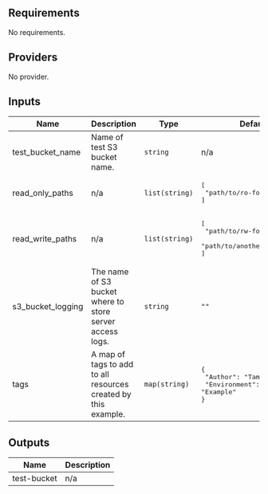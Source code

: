 <!-- BEGINNING OF PRE-COMMIT-TERRAFORM DOCS HOOK -->
## Requirements

No requirements.

## Providers

No provider.

## Inputs

| Name | Description | Type | Default | Required |
|------|-------------|------|---------|:--------:|
| test\_bucket\_name | Name of test S3 bucket name. | `string` | n/a | yes |
| read\_only\_paths | n/a | `list(string)` | <pre>[<br>  "path/to/ro-folder"<br>]</pre> | no |
| read\_write\_paths | n/a | `list(string)` | <pre>[<br>  "path/to/rw-folder",<br>  "path/to/another-rw-folder"<br>]</pre> | no |
| s3\_bucket\_logging | The name of S3 bucket where to store server access logs. | `string` | `""` | no |
| tags | A map of tags to add to all resources created by this example. | `map(string)` | <pre>{<br>  "Author": "Tamr",<br>  "Environment": "Example"<br>}</pre> | no |

## Outputs

| Name | Description |
|------|-------------|
| test-bucket | n/a |

<!-- END OF PRE-COMMIT-TERRAFORM DOCS HOOK -->
